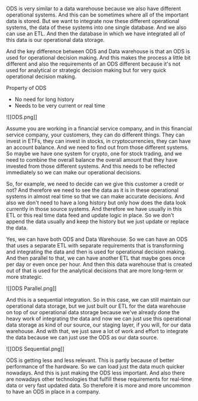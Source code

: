 ODS is very similar to a data warehouse because we also have different operational systems. And this can be sometimes where all of the important data is stored. But we want to integrate now these different operational systems, the data of these systems into one single database. And we also can use an ETL. And then the database in which we have integrated all of this data is our operational data storage. 

And the key difference between ODS and Data warehouse is that an ODS is used for operational decision making. And this makes the process a little bit different and also the requirements of an ODS different because it's not used for analytical or strategic decision making but for very quick operational decision making.

Property of ODS
- No need for long history
- Needs to be very current or real time

![[ODS.png]]

Assume you are working in a financial service company, and in this financial service company, your customers, they can do different things. They can invest in ETFs, they can invest in stocks, in cryptocurrencies, they can have an account balance. And we need to find out from those different systems. So maybe we have one system for crypto, one for stock trading, and we need to combine the overall balance the overall amount that they have invested from those different systems. And this needs to be reflected immediately so we can make our operational decisions.

So, for example, we need to decide can we give this customer a credit or not? And therefore we need to see the data as it is in these operational systems in almost real time so that we can make accurate decisions. And also we don't need to have a long history but only how does the data look currently in those source systems. And therefore we have usually in this ETL or this real time data feed and update logic in place. So we don't append the data usually and keep the history but we just update or replace the data.

Yes, we can have both ODS and Data Warehouse. So we can have an ODS that uses a separate ETL with separate requirements that is transforming and integrating the data and then is used for operational decision making. And then parallel to that, we can have another ETL that maybe goes once per day or even once per hour. And then this data warehouse that is created out of that is used for the analytical decisions that are more long-term or more strategic. 

![[ODS Parallel.png]]

And this is a sequential integration. So in this case, we can still maintain our operational data storage, but we just built our ETL for the data warehouse on top of our operational data storage because we've already done the heavy work of integrating the data and now we can just use this operational data storage as kind of our source, our staging layer, if you will, for our data warehouse. And with that, we just save a lot of work and effort to integrate the data because we can just use the ODS as our data source.

![[ODS Sequential.png]]

ODS is getting less and less relevant. This is partly because of better performance of the hardware. So we can load just the data much quicker nowadays. And this is just making the ODS less important. And also there are nowadays other technologies that fulfill these requirements for real-time data or very fast updated data. So therefore it is more and more uncommon to have an ODS in place in a company.
